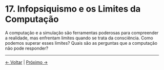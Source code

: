 # 17. Infopsiquismo e os Limites da Computação

A computação e a simulação são ferramentas poderosas para compreender a realidade, mas enfrentam limites quando se trata da consciência. Como podemos superar esses limites? Quais são as perguntas que a computação não pode responder?

---
<div class="navigation-links">
<a href="16_Infopsiquismo_e_Inteligência_Artificial.md" class="nav-link prev-link">← Voltar</a> | <a href="18_Infopsiquismo_e_Filosofia_da_Linguagem.md" class="nav-link next-link">Próximo →</a>
</div>
